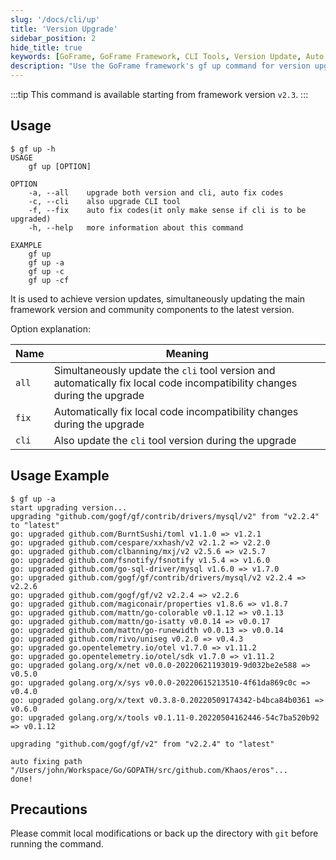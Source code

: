 ```yaml
---
slug: '/docs/cli/up'
title: 'Version Upgrade'
sidebar_position: 2
hide_title: true
keywords: [GoFrame, GoFrame Framework, CLI Tools, Version Update, Auto Fix, Incompatible Changes, Main Framework, Community Components, Command Line Options, Code Upgrade]
description: "Use the GoFrame framework's gf up command for version upgrades. The gf up command can update both the main framework and the CLI tool versions and automatically fix incompatible code changes during the upgrade process. This article provides detailed usage, command options, and examples to help users complete the upgrade process safely and efficiently."
---
```

:::tip
This command is available starting from framework version `v2.3`.
:::
## Usage

```text
$ gf up -h
USAGE
    gf up [OPTION]

OPTION
    -a, --all    upgrade both version and cli, auto fix codes
    -c, --cli    also upgrade CLI tool
    -f, --fix    auto fix codes(it only make sense if cli is to be upgraded)
    -h, --help   more information about this command

EXAMPLE
    gf up
    gf up -a
    gf up -c
    gf up -cf
```

It is used to achieve version updates, simultaneously updating the main framework version and community components to the latest version.

Option explanation:

| Name | Meaning |
| --- | --- |
| `all` | Simultaneously update the `cli` tool version and automatically fix local code incompatibility changes during the upgrade |
| `fix` | Automatically fix local code incompatibility changes during the upgrade |
| `cli` | Also update the `cli` tool version during the upgrade |

## Usage Example

```text
$ gf up -a
start upgrading version...
upgrading "github.com/gogf/gf/contrib/drivers/mysql/v2" from "v2.2.4" to "latest"
go: upgraded github.com/BurntSushi/toml v1.1.0 => v1.2.1
go: upgraded github.com/cespare/xxhash/v2 v2.1.2 => v2.2.0
go: upgraded github.com/clbanning/mxj/v2 v2.5.6 => v2.5.7
go: upgraded github.com/fsnotify/fsnotify v1.5.4 => v1.6.0
go: upgraded github.com/go-sql-driver/mysql v1.6.0 => v1.7.0
go: upgraded github.com/gogf/gf/contrib/drivers/mysql/v2 v2.2.4 => v2.2.6
go: upgraded github.com/gogf/gf/v2 v2.2.4 => v2.2.6
go: upgraded github.com/magiconair/properties v1.8.6 => v1.8.7
go: upgraded github.com/mattn/go-colorable v0.1.12 => v0.1.13
go: upgraded github.com/mattn/go-isatty v0.0.14 => v0.0.17
go: upgraded github.com/mattn/go-runewidth v0.0.13 => v0.0.14
go: upgraded github.com/rivo/uniseg v0.2.0 => v0.4.3
go: upgraded go.opentelemetry.io/otel v1.7.0 => v1.11.2
go: upgraded go.opentelemetry.io/otel/sdk v1.7.0 => v1.11.2
go: upgraded golang.org/x/net v0.0.0-20220621193019-9d032be2e588 => v0.5.0
go: upgraded golang.org/x/sys v0.0.0-20220615213510-4f61da869c0c => v0.4.0
go: upgraded golang.org/x/text v0.3.8-0.20220509174342-b4bca84b0361 => v0.6.0
go: upgraded golang.org/x/tools v0.1.11-0.20220504162446-54c7ba520b92 => v0.1.12

upgrading "github.com/gogf/gf/v2" from "v2.2.4" to "latest"

auto fixing path "/Users/john/Workspace/Go/GOPATH/src/github.com/Khaos/eros"...
done!
```

## Precautions

Please commit local modifications or back up the directory with `git` before running the command.